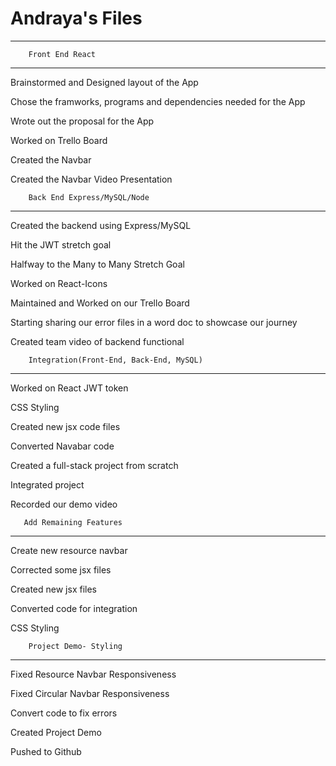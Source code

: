 # Andraya's Files
---
        Front End React
---
Brainstormed and Designed layout of the App

Chose the framworks, programs and dependencies needed for the App

Wrote out the proposal for the App

Worked on Trello Board

Created the Navbar 

Created the Navbar Video Presentation

        Back End Express/MySQL/Node
---
Created the backend using Express/MySQL

Hit the JWT stretch goal

Halfway to the Many to Many Stretch Goal

Worked on React-Icons 

Maintained and Worked on our Trello Board

Starting sharing our error files in a word doc to showcase our journey

Created team video of backend functional

        Integration(Front-End, Back-End, MySQL)
---
Worked on React JWT token

CSS Styling 

Created new jsx code files

Converted Navabar code 

Created a full-stack project from scratch

Integrated project

Recorded our demo video

       Add Remaining Features
---
Create new resource navbar 

Corrected some jsx files

Created new jsx files

Converted code for integration 

CSS Styling 

        Project Demo- Styling
---
Fixed Resource Navbar Responsiveness

Fixed Circular Navbar Responsiveness

Convert code to fix errors

Created Project Demo

Pushed to Github








